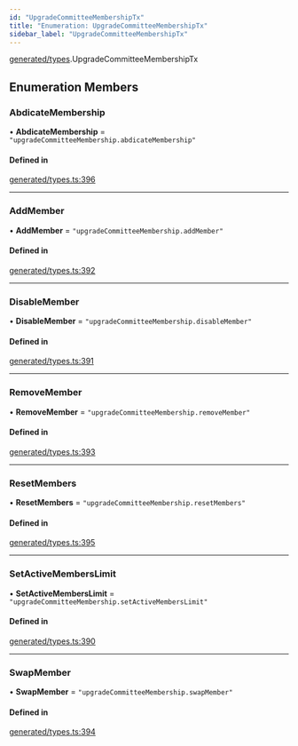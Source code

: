 ```yaml
---
id: "UpgradeCommitteeMembershipTx"
title: "Enumeration: UpgradeCommitteeMembershipTx"
sidebar_label: "UpgradeCommitteeMembershipTx"
---
```


[generated/types](../../../../modules/Generated/Types/Types.md).UpgradeCommitteeMembershipTx

## Enumeration Members

### AbdicateMembership

• **AbdicateMembership** = ``"upgradeCommitteeMembership.abdicateMembership"``

#### Defined in

[generated/types.ts:396](https://github.com/PolymeshAssociation/polymesh-sdk/blob/654b99c8d/src/generated/types.ts#L396)

___

### AddMember

• **AddMember** = ``"upgradeCommitteeMembership.addMember"``

#### Defined in

[generated/types.ts:392](https://github.com/PolymeshAssociation/polymesh-sdk/blob/654b99c8d/src/generated/types.ts#L392)

___

### DisableMember

• **DisableMember** = ``"upgradeCommitteeMembership.disableMember"``

#### Defined in

[generated/types.ts:391](https://github.com/PolymeshAssociation/polymesh-sdk/blob/654b99c8d/src/generated/types.ts#L391)

___

### RemoveMember

• **RemoveMember** = ``"upgradeCommitteeMembership.removeMember"``

#### Defined in

[generated/types.ts:393](https://github.com/PolymeshAssociation/polymesh-sdk/blob/654b99c8d/src/generated/types.ts#L393)

___

### ResetMembers

• **ResetMembers** = ``"upgradeCommitteeMembership.resetMembers"``

#### Defined in

[generated/types.ts:395](https://github.com/PolymeshAssociation/polymesh-sdk/blob/654b99c8d/src/generated/types.ts#L395)

___

### SetActiveMembersLimit

• **SetActiveMembersLimit** = ``"upgradeCommitteeMembership.setActiveMembersLimit"``

#### Defined in

[generated/types.ts:390](https://github.com/PolymeshAssociation/polymesh-sdk/blob/654b99c8d/src/generated/types.ts#L390)

___

### SwapMember

• **SwapMember** = ``"upgradeCommitteeMembership.swapMember"``

#### Defined in

[generated/types.ts:394](https://github.com/PolymeshAssociation/polymesh-sdk/blob/654b99c8d/src/generated/types.ts#L394)
